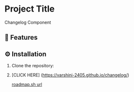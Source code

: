 # Project Title
Changelog Component

## 🚀 Features

## ⚙ Installation
1. Clone the repository:
2. [CLICK HERE] (https://varshini-2405.github.io/changelog/)

   [roadmap.sh url](https://roadmap.sh/projects/changelog-component)
